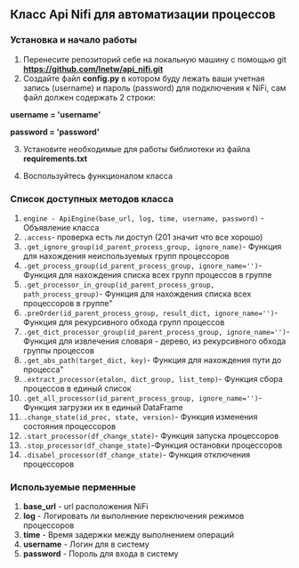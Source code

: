 ## Класс Api Nifi для автоматизации процессов

### Установка и начало работы
1. Перенесите репозиторий себе на локальную машину c помощью git
**https://github.com/lnetw/api_nifi.git**
2. Создайте файл **config.py** в котором буду лежать ваши учетная запись (username) и пароль (password) для подключения к NiFi, сам файл должен содержать 2 строки:
   
**username = 'username'**

**password = 'password'**

3. Установите необходимые для работы библиотеки из файла **requirements.txt**

4. Воспользуйтесь функционалом класса

### Список доступных методов класса

1. `engine - ApiEngine(base_url, log, time, username, password)` - Объявление класса
2. `.access`- проверка есть ли доступ (201 значит что все хорошо)
3. `.get_ignore_group(id_parent_process_group, ignore_name)`- Функция для нахождения неиспользуемых групп процессоров
4. `.get_process_group(id_parent_process_group, ignore_name='')`- Функция для нахождения списка всех групп процессов в группе
5. `.get_processor_in_group(id_parent_process_group, path_process_group)`- Функция для нахождения списка всех процессоров в группе"
6. `.preOrder(id_parent_process_group, result_dict, ignore_name='')`- Функция для рекурсивного обхода групп процессов
7. `.get_dict_processor_group(id_parent_process_group, ignore_name='')`- Функция для извлечения словаря - дерево, из рекурсивного обхода группы процессов
8. `.get_abs_path(target_dict, key)`- Функция для нахождения пути до процесса"
9. `.extract_processor(etalon, dict_group, list_temp)`- Функция сбора процессов в единый список
10. `.get_all_processor(id_parent_process_group, ignore_name='')`- Функция загрузки их в единый DataFrame
11. `.change_state(id_proc, state, version)`- Функция изменения состояния процессоров
12. `.start_processor(df_change_state)`- Функция запуска процессоров
13. `.stop_processor(df_change_state)`-Функция остановки процессоров
14. `.disabel_processor(df_change_state)`- Функция отключения процессоров

### Используемые перменные

1. **base_url** - url расположения NiFi
2. **log** - Логировать ли выполнение переключения режимов процессоров
3. **time** - Время задержки между выполнением операций
4. **username** - Логин для в систему
5. **password** - Пороль для входа в систему
